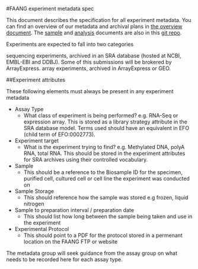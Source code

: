 #FAANG experiment metadata spec

This document describes the specification for all experiment metadata. You can find an overview of our metadata and archival plans in [the overview document](faang_metadata_overview.md). The [sample](faang_sample_metadata.md) and [analysis](faang_analysis_metadata.md) documents are also in this [git repo](https://github.com/FAANG/faang-metadata).

Experiments are expected to fall into two categories 

sequencing experiments, archived in an SRA database (hosted at NCBI, EMBL-EBI and DDBJ). Some of this submissions will be brokered by ArrayExpress.
array experiments, archived in ArrayExpress or GEO. 

##Experiment attributes

These following elements must always be present in any experiment metadata

* Assay Type
	* What class of experiment is being performed? e.g. RNA-Seq or expression array. This is stored as a library strategy attribute in the SRA database model. Terms used should have an equivalent in EFO (child term of EFO:0002773).
* Experiment target
	* What is the experiment trying to find? e.g. Methylated DNA, polyA RNA, total RNA. This should be stored in the experiment attributes for SRA archives using their controlled vocabulary.
* Sample
	* This should be a reference to the Biosample ID for the specimen, purified cell, cultured cell or cell line the experiment was conducted  on
* Sample Storage
	* This should reference how the sample was stored e.g frozen, liquid nitrogen
* Sample to preparation interval / preparation date 
	* This should list how long between the sample being taken and use in the experiment
* Experimental Protocol
	* This should point to a PDF for the protocol stored in a permenant location on the FAANG FTP or website


The metadata group will seek guidance from the assay group on what needs to be recorded here for each assay type.

